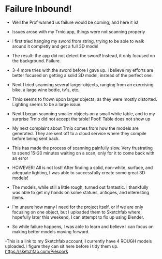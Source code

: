 # Failure Inbound!

- Well the Prof warned us failure would be coming, and here it is!
- Issues arose with my Trnio app, things were not scanning properly
 - I first tried hanging my sword from string, trying to be able to walk around it completly and get a full 3D model
 - The result: the app did not detect the sword! Instead, it only focused on the background. Failure.
 - 3-4 more tries with the sword before I gave up. I believe my efforts are better focused on getting a solid 3D model, instead of the perfect one.
 - Next I tried scanning several larger objects, ranging from an exercising bike, a large wine bottle, tv's, etc.
 - Trnio seems to frown upon larger objects, as they were mostly distorted. Lighting seems to be a large issue.
 - Next I began scanning smaller objects on a small white table, and to my surprise Trnio did not accept the table! Poof! Table does not show up
 - My next complaint about Trnio comes from how the models are generated. They are sent off to a cloud service where they compile before being sent back. 
  - This has made the process of scanning painfully slow. Very frustrating to spend 15-20 minutes waiting on a scan, only for it to come back with an error
 
- HOWEVER! All is not lost! After finding a solid, non-white, surface, and adequate lighting, I was able to successfully create some great 3D models!
- The models, while still a little rough, turned out fantastic. I thankfully was able to get my hands on some statues, antiques, and interesting items.
- I'm unsure how many I need for the project itself, or if we are only focusing on one object, but I uploaded them to Sketchfab where, hopefully later this weekend, I can attempt to fix up using Blender.
- So while failure happens, I was able to learn and believe I can focus on making better models moving forward.

-This is a link to my Sketchfab account, I currently have 4 ROUGH models uploaded. I figure they can sit here before i tidy them up.
https://sketchfab.com/Piespork
